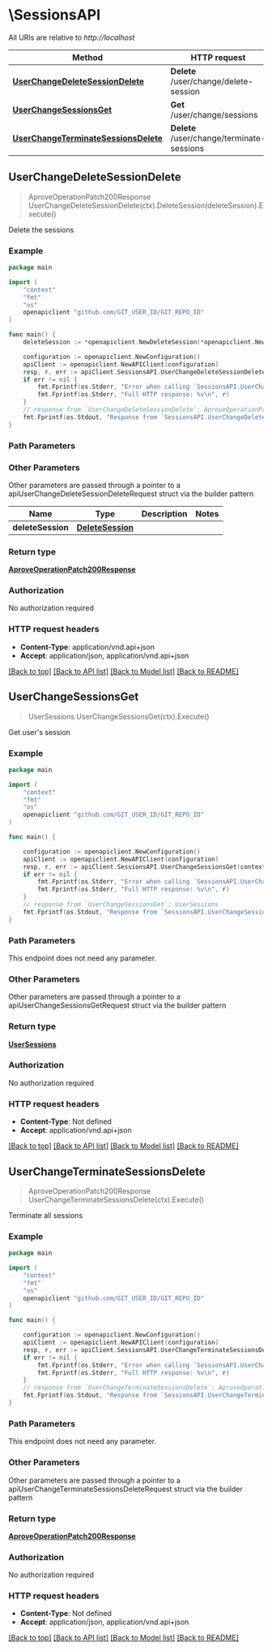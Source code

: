# \SessionsAPI

All URIs are relative to *http://localhost*

Method | HTTP request | Description
------------- | ------------- | -------------
[**UserChangeDeleteSessionDelete**](SessionsAPI.md#UserChangeDeleteSessionDelete) | **Delete** /user/change/delete-session | Delete the sessions
[**UserChangeSessionsGet**](SessionsAPI.md#UserChangeSessionsGet) | **Get** /user/change/sessions | Get user&#39;s session
[**UserChangeTerminateSessionsDelete**](SessionsAPI.md#UserChangeTerminateSessionsDelete) | **Delete** /user/change/terminate-sessions | Terminate all sessions



## UserChangeDeleteSessionDelete

> AproveOperationPatch200Response UserChangeDeleteSessionDelete(ctx).DeleteSession(deleteSession).Execute()

Delete the sessions



### Example

```go
package main

import (
	"context"
	"fmt"
	"os"
	openapiclient "github.com/GIT_USER_ID/GIT_REPO_ID"
)

func main() {
	deleteSession := *openapiclient.NewDeleteSession(*openapiclient.NewDeleteSessionData("Type_example", *openapiclient.NewDeleteSessionDataAttributes("SessionId_example"))) // DeleteSession | 

	configuration := openapiclient.NewConfiguration()
	apiClient := openapiclient.NewAPIClient(configuration)
	resp, r, err := apiClient.SessionsAPI.UserChangeDeleteSessionDelete(context.Background()).DeleteSession(deleteSession).Execute()
	if err != nil {
		fmt.Fprintf(os.Stderr, "Error when calling `SessionsAPI.UserChangeDeleteSessionDelete``: %v\n", err)
		fmt.Fprintf(os.Stderr, "Full HTTP response: %v\n", r)
	}
	// response from `UserChangeDeleteSessionDelete`: AproveOperationPatch200Response
	fmt.Fprintf(os.Stdout, "Response from `SessionsAPI.UserChangeDeleteSessionDelete`: %v\n", resp)
}
```

### Path Parameters



### Other Parameters

Other parameters are passed through a pointer to a apiUserChangeDeleteSessionDeleteRequest struct via the builder pattern


Name | Type | Description  | Notes
------------- | ------------- | ------------- | -------------
 **deleteSession** | [**DeleteSession**](DeleteSession.md) |  | 

### Return type

[**AproveOperationPatch200Response**](AproveOperationPatch200Response.md)

### Authorization

No authorization required

### HTTP request headers

- **Content-Type**: application/vnd.api+json
- **Accept**: application/json, application/vnd.api+json

[[Back to top]](#) [[Back to API list]](../README.md#documentation-for-api-endpoints)
[[Back to Model list]](../README.md#documentation-for-models)
[[Back to README]](../README.md)


## UserChangeSessionsGet

> UserSessions UserChangeSessionsGet(ctx).Execute()

Get user's session



### Example

```go
package main

import (
	"context"
	"fmt"
	"os"
	openapiclient "github.com/GIT_USER_ID/GIT_REPO_ID"
)

func main() {

	configuration := openapiclient.NewConfiguration()
	apiClient := openapiclient.NewAPIClient(configuration)
	resp, r, err := apiClient.SessionsAPI.UserChangeSessionsGet(context.Background()).Execute()
	if err != nil {
		fmt.Fprintf(os.Stderr, "Error when calling `SessionsAPI.UserChangeSessionsGet``: %v\n", err)
		fmt.Fprintf(os.Stderr, "Full HTTP response: %v\n", r)
	}
	// response from `UserChangeSessionsGet`: UserSessions
	fmt.Fprintf(os.Stdout, "Response from `SessionsAPI.UserChangeSessionsGet`: %v\n", resp)
}
```

### Path Parameters

This endpoint does not need any parameter.

### Other Parameters

Other parameters are passed through a pointer to a apiUserChangeSessionsGetRequest struct via the builder pattern


### Return type

[**UserSessions**](UserSessions.md)

### Authorization

No authorization required

### HTTP request headers

- **Content-Type**: Not defined
- **Accept**: application/vnd.api+json

[[Back to top]](#) [[Back to API list]](../README.md#documentation-for-api-endpoints)
[[Back to Model list]](../README.md#documentation-for-models)
[[Back to README]](../README.md)


## UserChangeTerminateSessionsDelete

> AproveOperationPatch200Response UserChangeTerminateSessionsDelete(ctx).Execute()

Terminate all sessions



### Example

```go
package main

import (
	"context"
	"fmt"
	"os"
	openapiclient "github.com/GIT_USER_ID/GIT_REPO_ID"
)

func main() {

	configuration := openapiclient.NewConfiguration()
	apiClient := openapiclient.NewAPIClient(configuration)
	resp, r, err := apiClient.SessionsAPI.UserChangeTerminateSessionsDelete(context.Background()).Execute()
	if err != nil {
		fmt.Fprintf(os.Stderr, "Error when calling `SessionsAPI.UserChangeTerminateSessionsDelete``: %v\n", err)
		fmt.Fprintf(os.Stderr, "Full HTTP response: %v\n", r)
	}
	// response from `UserChangeTerminateSessionsDelete`: AproveOperationPatch200Response
	fmt.Fprintf(os.Stdout, "Response from `SessionsAPI.UserChangeTerminateSessionsDelete`: %v\n", resp)
}
```

### Path Parameters

This endpoint does not need any parameter.

### Other Parameters

Other parameters are passed through a pointer to a apiUserChangeTerminateSessionsDeleteRequest struct via the builder pattern


### Return type

[**AproveOperationPatch200Response**](AproveOperationPatch200Response.md)

### Authorization

No authorization required

### HTTP request headers

- **Content-Type**: Not defined
- **Accept**: application/json, application/vnd.api+json

[[Back to top]](#) [[Back to API list]](../README.md#documentation-for-api-endpoints)
[[Back to Model list]](../README.md#documentation-for-models)
[[Back to README]](../README.md)

